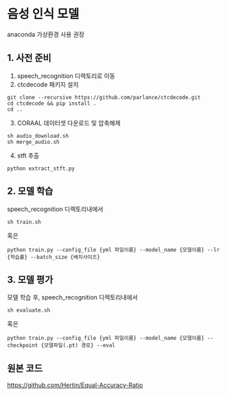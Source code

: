 # 음성 인식 모델

anaconda 가상환경 사용 권장

## 1. 사전 준비
1. speech_recognition 디렉토리로 이동 <br/>
2. ctcdecode 패키지 설치
```
git clone --recursive https://github.com/parlance/ctcdecode.git
cd ctcdecode && pip install .
cd ..
```
3. CORAAL 데이터셋 다운로드 및 압축해제
```
sh audio_download.sh 
sh merge_audio.sh
```
4. stft 추출
```
python extract_stft.py
```

## 2. 모델 학습
speech_recognition 디렉토리내에서
```
sh train.sh
```
혹은
```
python train.py --config_file {yml 파일이름} --model_name {모델이름} --lr {학습률} --batch_size {배치사이즈}
```

## 3. 모델 평가
모델 학습 후, speech_recognition 디렉토리내에서
```
sh evaluate.sh
```
혹은
```
python train.py --config_file {yml 파일이름} --model_name {모델이름} --checkpoint {모델파일(.pt) 경로} --eval
```

## 원본 코드
https://github.com/Hertin/Equal-Accuracy-Ratio
